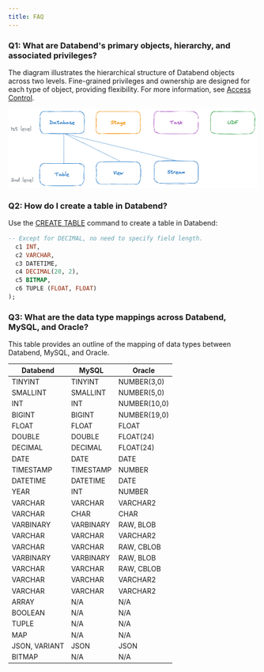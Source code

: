 ```yaml
---
title: FAQ
---
```


### Q1: What are Databend's primary objects, hierarchy, and associated privileges?

The diagram illustrates the hierarchical structure of Databend objects across two levels. Fine-grained privileges and ownership are designed for each type of object, providing flexibility. For more information, see [Access Control](../56-security/access-control.md).

![Alt text](../../public/img/guides/faq1.png)

### Q2: How do I create a table in Databend?

Use the [CREATE TABLE](/sql/sql-commands/ddl/table/ddl-create-table) command to create a table in Databend:

```sql title='Example:'
-- Except for DECIMAL, no need to specify field length.
  c1 INT,
  c2 VARCHAR,
  c3 DATETIME,
  c4 DECIMAL(20, 2),
  c5 BITMAP,
  c6 TUPLE (FLOAT, FLOAT)
);
```

### Q3: What are the data type mappings across Databend, MySQL, and Oracle?

This table provides an outline of the mapping of data types between Databend, MySQL, and Oracle.

| Databend      | MySQL     | Oracle       |
|---------------|-----------|--------------|
| TINYINT       | TINYINT   | NUMBER(3,0)  |
| SMALLINT      | SMALLINT  | NUMBER(5,0)  |
| INT           | INT       | NUMBER(10,0) |
| BIGINT        | BIGINT    | NUMBER(19,0) |
| FLOAT         | FLOAT     | FLOAT        |
| DOUBLE        | DOUBLE    | FLOAT(24)    |
| DECIMAL       | DECIMAL   | FLOAT(24)    |
| DATE          | DATE      | DATE         |
| TIMESTAMP     | TIMESTAMP | NUMBER       |
| DATETIME      | DATETIME  | DATE         |
| YEAR          | INT       | NUMBER       |
| VARCHAR       | VARCHAR   | VARCHAR2     |
| VARCHAR       | CHAR      | CHAR         |
| VARBINARY     | VARBINARY | RAW, BLOB    |
| VARCHAR       | VARCHAR   | VARCHAR2     |
| VARCHAR       | VARCHAR   | RAW, CBLOB   |
| VARBINARY     | VARBINARY | RAW, BLOB    |
| VARCHAR       | VARCHAR   | RAW, CBLOB   |
| VARCHAR       | VARCHAR   | VARCHAR2     |
| VARCHAR       | VARCHAR   | VARCHAR2     |
| ARRAY         | N/A       | N/A          |
| BOOLEAN       | N/A       | N/A          |
| TUPLE         | N/A       | N/A          |
| MAP           | N/A       | N/A          |
| JSON, VARIANT | JSON      | JSON         |
| BITMAP        | N/A       | N/A          |
